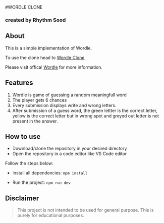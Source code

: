 #WORDLE CLONE

### created by Rhythm Sood

## About

This is a simple implementation of Wordle.

To use the clone head to [Wordle Clone](https://wordle-clone-peach-zeta.vercel.app/)

Please visit offical [Wordle](https://www.nytimes.com/games/wordle/index.html) for more information.

## Features

1. Wordle is game of guessing a random meaningfull word
2. The player gets 6 chances
3. Every submission displays write and wrong letters.
4. After submission of a guess word, the green lettter is the correct letter, yellow is the correct letter but in wrong spot and greyed out letter is not present in the answer.

## How to use

- Download/clone the repository in your desired directory
- Open the repository in a code editor like VS Code editor

Follow the steps below:

- Install all dependencies:
`npm install`

- Run the project:
`npm run dev`

## Disclaimer

> This project is not intended to be used for general purpose. This is purely for educational purposes.